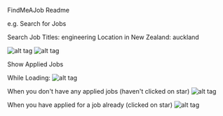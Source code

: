FindMeAJob Readme

 e.g.
 Search for Jobs

 Search Job Titles: engineering
 Location in New Zealand: auckland

 ![alt tag](https://snag.gy/CIbJND.jpg)
 ![alt tag](https://snag.gy/e3SLwB.jpg)

 Show Applied Jobs

 While Loading:
  ![alt tag](https://snag.gy/Zg7tTz.jpg)

 When you don't have any applied jobs (haven't clicked on star)
  ![alt tag](https://snag.gy/hMpgFW.jpg)

 When you have applied for a job already (clicked on star)
  ![alt tag](https://snag.gy/UlLtxS.jpg)